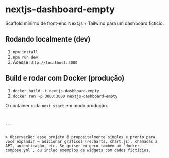 # nextjs-dashboard-empty


Scaffold mínimo de front-end Next.js + Tailwind para um dashboard fictício.


## Rodando localmente (dev)


1. `npm install`
2. `npm run dev`
3. Acesse `http://localhost:3000`


## Build e rodar com Docker (produção)


1. `docker build -t nextjs-dashboard-empty .`
2. `docker run -p 3000:3000 nextjs-dashboard-empty`


O container roda `next start` em modo produção.
```


---


> Observação: esse projeto é propositalmente simples e pronto para você expandir — adicionar gráficos (recharts, chart.js), chamadas à API, autenticação, etc. Se quiser eu gero também um `docker-compose.yml`, ou incluo exemplos de widgets com dados fictícios.
